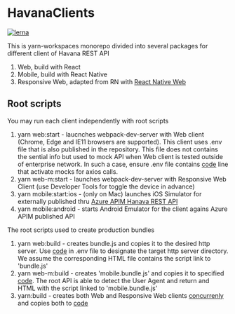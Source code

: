 # HavanaClients

[![lerna](https://img.shields.io/badge/maintained%20with-lerna-cc00ff.svg)](https://lerna.js.org/)


This is yarn-workspaces monorepo divided into several packages for different client of Havana REST API
1. Web, build with React
2. Mobile, build with React Native
3. Responsive Web, adapted from RN with [React Native Web](https://github.com/necolas/react-native-web)

## Root scripts
You may run each client independently with root scripts
1. yarn web:start - laucnches webpack-dev-server with Web client (Chrome, Edge and IE11 browsers are supported). This client uses .env file that is also published in the repository. This file does not contains the sential info but used to mock API when Web client is tested outside of enterprise network. In such a case, ensure .env file contains [code](mock=true) line that activate mocks for axios calls.
2. yarn web-m:start - launches webpack-dev-server with Responsive Web Client (use Developer Tools for toggle the device in advance)
3. yarn mobile:start:ios - (only on Mac) launches iOS Simulator for externally published thru [Azure APIM Hanava REST API](https://apiportal.tel-aviv.gov.il/docs/services/presenceserver/operations/daysoff)
4. yarn mobile:android - starts Android Emulator for the client agains Azure APIM published API

The root scripts used to create production bundles
1. yarn web:build - creates bundle.js and copies it to the desired http server. Use [code](publish_destination=xxx) in .env file to designate the target http server directory. We assume the corresponding HTML file contains the script link to 'bundle.js'
2. yarn web-m:build - creates 'mobile.bundle.js' and copies it to specified [code](publish_destination=xxx). The root API is able to detect the User Agent and return and HTML with the script linked to 'mobile.bundle.js'
3. yarn:build - creates both Web and Responsive Web clients [concurrenly](https://www.npmjs.com/package/concurrently) and copies both to [code](publish_destination=xxx)

